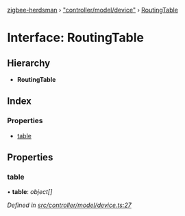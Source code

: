 [zigbee-herdsman](../README.md) › ["controller/model/device"](../modules/_controller_model_device_.md) › [RoutingTable](_controller_model_device_.routingtable.md)

# Interface: RoutingTable

## Hierarchy

* **RoutingTable**

## Index

### Properties

* [table](_controller_model_device_.routingtable.md#table)

## Properties

###  table

• **table**: *object[]*

*Defined in [src/controller/model/device.ts:27](https://github.com/Koenkk/zigbee-herdsman/blob/master/src/src/controller/model/device.ts#L27)*
